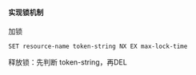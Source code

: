 #### **实现锁机制**
加锁
```
SET resource-name token-string NX EX max-lock-time
```
释放锁：先判断 token-string，再DEL
